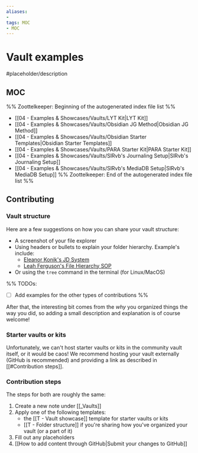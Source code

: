 ```yaml
---
aliases:
- 
tags: MOC
- MOC
---
```


# Vault examples

#placeholder/description

## MOC

%% Zoottelkeeper: Beginning of the autogenerated index file list  %%
-  [[04 - Examples & Showcases/Vaults/LYT Kit|LYT Kit]]
-  [[04 - Examples & Showcases/Vaults/Obsidian JG Method|Obsidian JG Method]]
-  [[04 - Examples & Showcases/Vaults/Obsidian Starter Templates|Obsidian Starter Templates]]
-  [[04 - Examples & Showcases/Vaults/PARA Starter Kit|PARA Starter Kit]]
-  [[04 - Examples & Showcases/Vaults/SlRvb's Journaling Setup|SlRvb's Journaling Setup]]
-  [[04 - Examples & Showcases/Vaults/SlRvb's MediaDB Setup|SlRvb's MediaDB Setup]]
%% Zoottelkeeper: End of the autogenerated index file list  %%


## Contributing

### Vault structure

Here are a few suggestions on how you can share your vault structure:

- A screenshot of your file explorer
- Using headers or bullets to explain your folder hierarchy. Example's include:
  - [Eleanor Konik's JD System](https://publish.obsidian.md/eleanorkonik/00+Meta/03+Structure/JD+System+2021-08-22)
  - [Leah Ferguson's File Hierarchy SOP](<https://publish.obsidian.md/leah/00+Meta/04+SOP/File+Hierarchy+(SOP)>)
- Or using the `tree` command in the terminal (for Linux/MacOS)

%%
TODOs:
- [ ] Add examples for the other types of contributions
%%

After that, the interesting bit comes from the *why* you organized things the way you did, so adding a small description and explanation is of course welcome!

### Starter vaults or kits

Unfortunately, we can't host starter vaults or kits in the community vault itself, or it would be caos! We recommend hosting your vault externally (GitHub is recommended) and providing a link as described in [[#Contribution steps]].

### Contribution steps

The steps for both are roughly the same:

1. Create a new note under [[_Vaults]]
2. Apply one of the following templates:
   - the [[T - Vault showcase]] template for starter vaults or kits
   - [[T - Folder structure]] if you're sharing how you've organized your vault (or a part of it)
3. Fill out any placeholders
4. [[How to add content through GitHub|Submit your changes to GitHub]]
